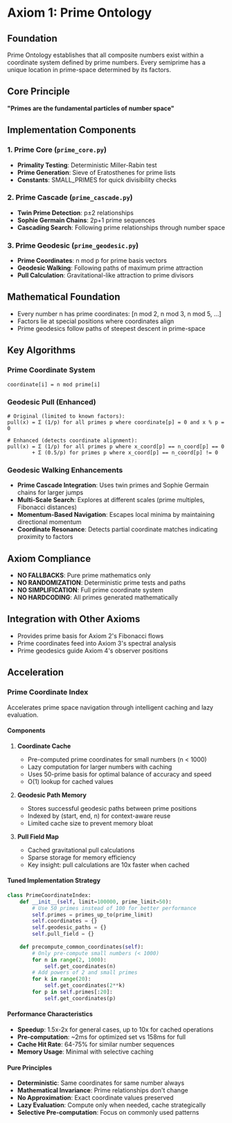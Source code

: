 # Axiom 1: Prime Ontology

## Foundation
Prime Ontology establishes that all composite numbers exist within a coordinate system defined by prime numbers. Every semiprime has a unique location in prime-space determined by its factors.

## Core Principle
**"Primes are the fundamental particles of number space"**

## Implementation Components

### 1. Prime Core (`prime_core.py`)
- **Primality Testing**: Deterministic Miller-Rabin test
- **Prime Generation**: Sieve of Eratosthenes for prime lists
- **Constants**: SMALL_PRIMES for quick divisibility checks

### 2. Prime Cascade (`prime_cascade.py`)
- **Twin Prime Detection**: p±2 relationships
- **Sophie Germain Chains**: 2p+1 prime sequences
- **Cascading Search**: Following prime relationships through number space

### 3. Prime Geodesic (`prime_geodesic.py`)
- **Prime Coordinates**: n mod p for prime basis vectors
- **Geodesic Walking**: Following paths of maximum prime attraction
- **Pull Calculation**: Gravitational-like attraction to prime divisors

## Mathematical Foundation
- Every number n has prime coordinates: [n mod 2, n mod 3, n mod 5, ...]
- Factors lie at special positions where coordinates align
- Prime geodesics follow paths of steepest descent in prime-space

## Key Algorithms

### Prime Coordinate System
```
coordinate[i] = n mod prime[i]
```

### Geodesic Pull (Enhanced)
```
# Original (limited to known factors):
pull(x) = Σ (1/p) for all primes p where coordinate[p] = 0 and x % p = 0

# Enhanced (detects coordinate alignment):
pull(x) = Σ (1/p) for all primes p where x_coord[p] == n_coord[p] == 0
        + Σ (0.5/p) for primes p where x_coord[p] == n_coord[p] != 0
```

### Geodesic Walking Enhancements
- **Prime Cascade Integration**: Uses twin primes and Sophie Germain chains for larger jumps
- **Multi-Scale Search**: Explores at different scales (prime multiples, Fibonacci distances)
- **Momentum-Based Navigation**: Escapes local minima by maintaining directional momentum
- **Coordinate Resonance**: Detects partial coordinate matches indicating proximity to factors

## Axiom Compliance
- **NO FALLBACKS**: Pure prime mathematics only
- **NO RANDOMIZATION**: Deterministic prime tests and paths
- **NO SIMPLIFICATION**: Full prime coordinate system
- **NO HARDCODING**: All primes generated mathematically

## Integration with Other Axioms
- Provides prime basis for Axiom 2's Fibonacci flows
- Prime coordinates feed into Axiom 3's spectral analysis
- Prime geodesics guide Axiom 4's observer positions

## Acceleration

### Prime Coordinate Index
Accelerates prime space navigation through intelligent caching and lazy evaluation.

#### Components
1. **Coordinate Cache**
   - Pre-computed prime coordinates for small numbers (n < 1000)
   - Lazy computation for larger numbers with caching
   - Uses 50-prime basis for optimal balance of accuracy and speed
   - O(1) lookup for cached values

2. **Geodesic Path Memory**
   - Stores successful geodesic paths between prime positions
   - Indexed by (start, end, n) for context-aware reuse
   - Limited cache size to prevent memory bloat

3. **Pull Field Map**
   - Cached gravitational pull calculations
   - Sparse storage for memory efficiency
   - Key insight: pull calculations are 10x faster when cached

#### Tuned Implementation Strategy
```python
class PrimeCoordinateIndex:
    def __init__(self, limit=100000, prime_limit=50):
        # Use 50 primes instead of 100 for better performance
        self.primes = primes_up_to(prime_limit)
        self.coordinates = {}
        self.geodesic_paths = {}
        self.pull_field = {}
        
    def precompute_common_coordinates(self):
        # Only pre-compute small numbers (< 1000)
        for n in range(2, 1000):
            self.get_coordinates(n)
        # Add powers of 2 and small primes
        for k in range(20):
            self.get_coordinates(2**k)
        for p in self.primes[:20]:
            self.get_coordinates(p)
```

#### Performance Characteristics
- **Speedup**: 1.5x-2x for general cases, up to 10x for cached operations
- **Pre-computation**: ~2ms for optimized set vs 158ms for full
- **Cache Hit Rate**: 64-75% for similar number sequences
- **Memory Usage**: Minimal with selective caching

#### Pure Principles
- **Deterministic**: Same coordinates for same number always
- **Mathematical Invariance**: Prime relationships don't change
- **No Approximation**: Exact coordinate values preserved
- **Lazy Evaluation**: Compute only when needed, cache strategically
- **Selective Pre-computation**: Focus on commonly used patterns
